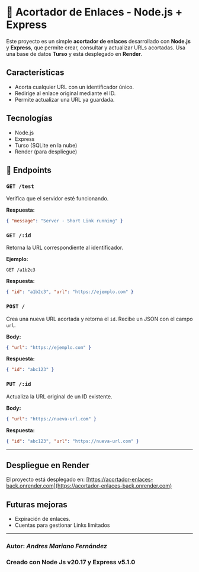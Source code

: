 # 🔗 Acortador de Enlaces - Node.js + Express

Este proyecto es un simple **acortador de enlaces** desarrollado con **Node.js** y **Express**, que permite crear, consultar y actualizar URLs acortadas. Usa una base de datos **Turso** y está desplegado en **Render**.

## Características

* Acorta cualquier URL con un identificador único.
* Redirige al enlace original mediante el ID.
* Permite actualizar una URL ya guardada.


## Tecnologías

* Node.js
* Express
* Turso (SQLite en la nube)
* Render (para despliegue)


## 🔗 Endpoints

### `GET /test`

Verifica que el servidor esté funcionando.

**Respuesta:**

```json
{ "message": "Server - Short Link running" }
```


### `GET /:id`

Retorna la URL correspondiente al identificador.

**Ejemplo:**

```http
GET /a1b2c3
```

**Respuesta:**

```json
{ "id": "a1b2c3", "url": "https://ejemplo.com" }
```


### `POST /`

Crea una nueva URL acortada y retorna el `id`. Recibe un JSON con el campo `url`.

**Body:**

```json
{ "url": "https://ejemplo.com" }
```

**Respuesta:**

```json
{ "id": "abc123" }
```


### `PUT /:id`

Actualiza la URL original de un ID existente.

**Body:**

```json
{ "url": "https://nueva-url.com" }
```

**Respuesta:**

```json
{ "id": "abc123", "url": "https://nueva-url.com" }
```

---

## Despliegue en Render

El proyecto está desplegado en: [https://acortador-enlaces-back.onrender.com](https://acortador-enlaces-back.onrender.com)


## Futuras mejoras

* Expiración de enlaces.
* Cuentas para gestionar Links limitados

---

### Autor: *Andres Mariano Fernández*
### Creado con Node Js v20.17 y Express v5.1.0